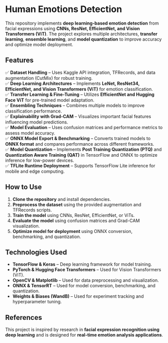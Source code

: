 # Human Emotions Detection

This repository implements **deep learning-based emotion detection** from facial expressions using **CNNs, ResNet, EfficientNet, and Vision Transformers (ViT)**. The project explores multiple architectures, **transfer learning**, **ensemble learning**, and **model quantization** to improve accuracy and optimize model deployment.

## Features
✅ **Dataset Handling** – Uses Kaggle API integration, TFRecords, and data augmentation (CutMix) for robust training.  
✅ **Deep Learning Architectures** – Implements **LeNet, ResNet34, EfficientNet, and Vision Transformers (ViT)** for emotion classification.  
✅ **Transfer Learning & Fine-Tuning** – Utilizes **EfficientNet and Hugging Face ViT** for pre-trained model adaptation.  
✅ **Ensembling Techniques** – Combines multiple models to improve classification performance.  
✅ **Explainability with Grad-CAM** – Visualizes important facial features influencing model predictions.  
✅ **Model Evaluation** – Uses confusion matrices and performance metrics to assess model accuracy.  
✅ **ONNX Model Export & Benchmarking** – Converts trained models to **ONNX format** and compares performance across different frameworks.  
✅ **Model Quantization** – Implements **Post Training Quantization (PTQ)** and **Quantization Aware Training (QAT)** in TensorFlow and ONNX to optimize inference for low-power devices.  
✅ **TFLite Runtime Deployment** – Supports TensorFlow Lite inference for mobile and edge computing.  

## How to Use
1. **Clone the repository** and install dependencies.
2. **Preprocess the dataset** using the provided augmentation and TFRecords scripts.
3. **Train the model** using CNNs, ResNet, EfficientNet, or ViTs.
4. **Evaluate the model** using confusion matrices and Grad-CAM visualization.
5. **Optimize model for deployment** using ONNX conversion, benchmarking, and quantization.

## Technologies Used
- **TensorFlow & Keras** – Deep learning framework for model training.
- **PyTorch & Hugging Face Transformers** – Used for Vision Transformers (ViT).
- **OpenCV & Matplotlib** – Used for data preprocessing and visualization.
- **ONNX & TensorRT** – Used for model conversion, benchmarking, and quantization.
- **Weights & Biases (WandB)** – Used for experiment tracking and hyperparameter tuning.

## References
This project is inspired by research in **facial expression recognition using deep learning** and is designed for **real-time emotion analysis applications**.

